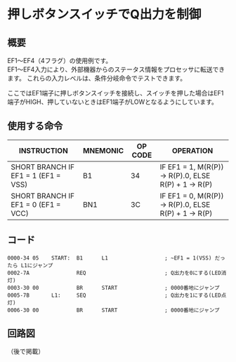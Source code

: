 # 押しボタンスイッチでQ出力を制御

## 概要
EF1～EF4（4フラグ）の使用例です。  
EF1～EF4入力により、外部機器からのステータス情報をプロセッサに転送できます。
これらの入力レベルは、条件分岐命令でテストできます。

ここではEF1端子に押しボタンスイッチを接続し、スイッチを押した場合はEF1端子がHIGH、押していないときはEF1端子がLOWとなるようにしています。

## 使用する命令

|INSTRUCTION|MNEMONIC|OP CODE|OPERATION|
|---|---|---|---|
|SHORT BRANCH IF EF1 = 1 (EF1 = VSS)|B1|34|IF EF1 = 1, M(R(P)) → R(P).0, ELSE R(P) + 1 → R(P)|
|SHORT BRANCH IF EF1 = 0 (EF1 = VCC)|BN1|3C|IF EF1 = 0, M(R(P)) → R(P).0, ELSE R(P) + 1 → R(P)|

## コード

```
0000-34 05    START:  B1      L1                  ; ~EF1 = 1(VSS) だったら L1にジャンプ
0002-7A               REQ                         ; Q出力を0にする(LED消灯)
0003-30 00            BR      START               ; 0000番地にジャンプ
0005-7B       L1:     SEQ                         ; Q出力を1にする(LED点灯)
0006-30 00            BR      START               ; 0000番地にジャンプ
```

## 回路図

（後で掲載）

